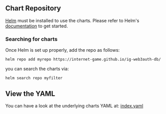 
## Chart Repository

[Helm](https://helm.sh) must be installed to use the charts.
Please refer to Helm's [documentation](https://helm.sh/docs/) to get started.

### Searching for charts

Once Helm is set up properly, add the repo as follows:

    helm repo add myrepo https://internet-game.github.io/ig-web3auth-db/

you can search the charts via:

    helm search repo myfilter

## View the YAML

You can have a look at the underlying charts YAML at: [index.yaml](index.yaml)
